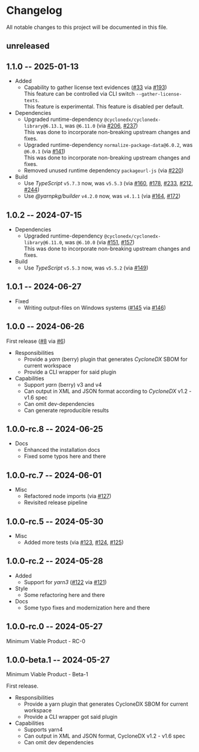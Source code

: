 # Changelog

All notable changes to this project will be documented in this file.

## unreleased

<!-- add unreleased items here -->

## 1.1.0 -- 2025-01-13

* Added
  * Capability to gather license text evidences ([#33] via [#193])  
    This feature can be controlled via CLI switch `--gather-license-texts`.  
    This feature is experimental.
    This feature is disabled per default.
* Dependencies
  * Upgraded runtime-dependency `@cyclonedx/cyclonedx-library@6.13.1`, was `@6.11.0` (via [#206], [#237])  
    This was done to incorporate non-breaking upstream changes and fixes.
  * Upgraded runtime-dependency `normalize-package-data@6.0.2`, was `@6.0.1` (via [#141])  
    This was done to incorporate non-breaking upstream changes and fixes.
  * Removed unused runtime dependency `packageurl-js` (via [#220])
* Build
  * Use _TypeScript_ `v5.7.3` now, was `v5.5.3` (via [#160], [#178], [#233], [#212], [#244])
  * Use _@yarnpkg/builder_ `v4.2.0` now, was `v4.1.1` (via [#164], [#172])

[#33]: https://github.com/CycloneDX/cyclonedx-node-yarn/issues/33
[#141]: https://github.com/CycloneDX/cyclonedx-node-yarn/pull/141
[#160]: https://github.com/CycloneDX/cyclonedx-node-yarn/pull/160
[#164]: https://github.com/CycloneDX/cyclonedx-node-yarn/pull/164
[#172]: https://github.com/CycloneDX/cyclonedx-node-yarn/pull/172
[#178]: https://github.com/CycloneDX/cyclonedx-node-yarn/pull/178
[#193]: https://github.com/CycloneDX/cyclonedx-node-yarn/pull/193
[#206]: https://github.com/CycloneDX/cyclonedx-node-yarn/pull/206
[#212]: https://github.com/CycloneDX/cyclonedx-node-yarn/pull/212
[#220]: https://github.com/CycloneDX/cyclonedx-node-yarn/pull/220
[#233]: https://github.com/CycloneDX/cyclonedx-node-yarn/pull/233
[#237]: https://github.com/CycloneDX/cyclonedx-node-yarn/pull/237
[#244]: https://github.com/CycloneDX/cyclonedx-node-yarn/pull/244

## 1.0.2 -- 2024-07-15

* Dependencies
  * Upgraded runtime-dependency `@cyclonedx/cyclonedx-library@6.11.0`, was `@6.10.0` (via [#151], [#157])  
    This was done to incorporate non-breaking upstream changes and fixes.
* Build
  * Use _TypeScript_ `v5.5.3` now, was `v5.5.2` (via [#149]) 

[#149]: https://github.com/CycloneDX/cyclonedx-node-yarn/pull/149
[#151]: https://github.com/CycloneDX/cyclonedx-node-yarn/pull/151
[#157]: https://github.com/CycloneDX/cyclonedx-node-yarn/pull/157

## 1.0.1 -- 2024-06-27

* Fixed
  * Writing output-files on Windows systems ([#145] via [#146])

[#145]: https://github.com/CycloneDX/cyclonedx-node-yarn/issues/145
[#146]: https://github.com/CycloneDX/cyclonedx-node-yarn/pull/146

## 1.0.0 -- 2024-06-26

First release ([#8] via [#6])

* Responsibilities
  - Provide a _yarn_ (berry) plugin that generates _CycloneDX_ SBOM for current workspace
  - Provide a CLI wrapper for said plugin
* Capabilities
  - Support _yarn_ (berry) v3 and v4
  - Can output in XML and JSON format according to _CycloneDX_ v1.2 - v1.6 spec
  - Can omit dev-dependencies
  - Can generate reproducible results

[#6]: https://github.com/CycloneDX/cyclonedx-node-yarn/pull/6
[#8]: https://github.com/CycloneDX/cyclonedx-node-yarn/discussions/8

## 1.0.0-rc.8 -- 2024-06-25

* Docs
  * Enhanced the installation docs
  * Fixed some typos here and there

## 1.0.0-rc.7 -- 2024-06-01

* Misc
  * Refactored node imports (via [#127])
  * Revisited release pipeline

[#127]: https://github.com/CycloneDX/cyclonedx-node-yarn/pull/127

## 1.0.0-rc.5 -- 2024-05-30

* Misc
  * Added more tests (via [#123], [#124], [#125])

[#123]: https://github.com/CycloneDX/cyclonedx-node-yarn/pull/123
[#124]: https://github.com/CycloneDX/cyclonedx-node-yarn/pull/124
[#125]: https://github.com/CycloneDX/cyclonedx-node-yarn/pull/125

## 1.0.0-rc.2 -- 2024-05-28

* Added
  * Support for _yarn3_ ([#122] via [#121])
* Style
  * Some refactoring here and there
* Docs
  * Some typo fixes and modernization here and there

[#121]: https://github.com/CycloneDX/cyclonedx-node-yarn/pull/121
[#122]: https://github.com/CycloneDX/cyclonedx-node-yarn/issues/122

## 1.0.0-rc.0 -- 2024-05-27

Minimum Viable Product - RC-0

## 1.0.0-beta.1 -- 2024-05-27

Minimum Viable Product - Beta-1

First release.

* Responsibilities
  - Provide a yarn plugin that generates CycloneDX SBOM for current workspace
  - Provide a CLI wrapper got said plugin
* Capabilities
  - Supports yarn4
  - Can output in XML and JSON format, CycloneDX v1.2 - v1.6 spec
  - Can omit dev dependencies
